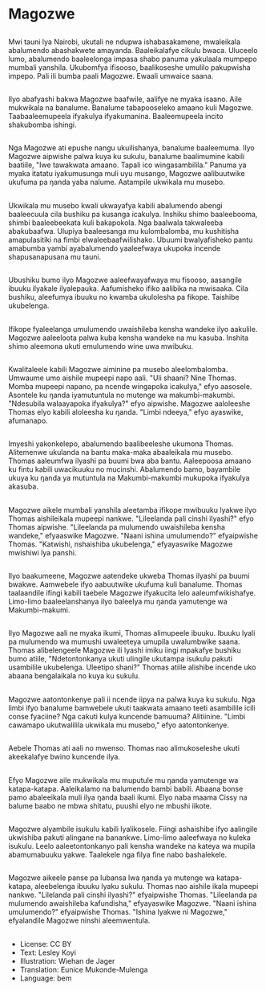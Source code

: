 # Magozwe

##
Mwi tauni lya Nairobi, ukutali ne ndupwa ishabasakamene, mwaleikala abalumendo abashakwete amayanda. Baaleikalafye cikulu bwaca. Uluceelo lumo, abalumendo baaleelonga impasa shabo panuma yakulaala mumpepo mumbali yanshila. Ukubomfya ifisooso, baalikoseshe umulilo pakupwisha impepo. Pali ili bumba paali Magozwe. Ewaali umwaice saana.

##
Ilyo abafyashi bakwa Magozwe baafwile, aalifye ne myaka isaano. Aile mukwikala na banalume. Banalume tabapooseleko amaano kuli Magozwe. Taabaaleemupeela ifyakulya ifyakumanina. Baaleemupeela incito shakubomba ishingi.

##
Nga Magozwe ati epushe nangu ukuilishanya, banalume baaleemuma. Ilyo Magozwe aipwishe palwa kuya ku sukulu, banalume baalimumine kabili baatiile, "Iwe tawakwata amaano. Tapali ico wingasambilila." Panuma ya myaka itatatu iyakumusunga muli uyu musango, Magozwe aalibuutwike ukufuma pa ŋanda yaba nalume. Aatampile ukwikala mu musebo.

##
Ukwikala mu musebo kwali ukwayafya kabili abalumendo abengi baaleecuula cila bushiku pa kusanga icakulya. Inshiku shimo baaleebooma, shimbi baaleebeekata kuli bakapokola. Nga baalwala takwaleeba abakubaafwa. Ulupiya baaleesanga mu kulombalomba, mu kushitisha amapulasitiki na fimbi elwaleebaafwilishako. Ubuumi bwalyafisheko pantu amabumba yambi ayabalumendo yaaleefwaya ukupoka incende shapusanapusana mu tauni.

##
Ubushiku bumo ilyo Magozwe aaleefwayafwaya mu fisooso, aasangile ibuuku ilyakale ilyalepauka. Aafumisheko ifiko aalibika na mwisaaka. Cila bushiku, aleefumya ibuuku no kwamba ukulolesha pa fikope. Taishibe ukubelenga.

##
Ifikope fyaleelanga umulumendo uwaishileba kensha wandeke ilyo aakulile. Magozwe aaleeloota palwa kuba kensha wandeke na mu kasuba. Inshita shimo aleemona ukuti emulumendo wine uwa mwibuku.

##
Kwalitaleele kabili Magozwe aiminine pa musebo aleelombalomba. Umwaume umo aishile mupeepi napo aali. "Uli shaani? Nine Thomas. Momba mupeepi napano, pa ncende wingapoka icakulya," efyo aasosele. Asontele ku ŋanda iyamutuntula no mutenge wa makumbi-makumbi. "Ndesubila walaayapoka ifyakulya?" efyo aipwishe. Magozwe aaloleeshe Thomas elyo kabili aloleesha ku ŋanda. "Limbi ndeeya," efyo ayaswike, afumanapo.

##
Imyeshi yakonkelepo, abalumendo baalibeeleshe ukumona Thomas. Alitemenwe ukulanda na bantu maka-maka abaaleikala mu musebo. Thomas aaleumfwa ilyashi pa buumi bwa aba bantu. Aaleepoosa amaano ku fintu kabili uwacikuuku no mucinshi. Abalumendo bamo, bayambile ukuya ku ŋanda ya mutuntula na Makumbi-makumbi mukupoka ifyakulya akasuba.

##
Magozwe aikele mumbali yanshila aleetamba ifikope mwibuuku lyakwe ilyo Thomas aishileikala mupeepi nankwe. "Lileelanda pali cinshi ilyashi?" efyo Thomas aipwishe. "Lileelanda pa mulumendo uwaishileba kensha wandeke," efyaaswike Magozwe. "Naani ishina umulumendo?" efyaipwishe Thomas. "Katwishi, nshaishiba ukubelenga," efyayaswike Magozwe mwishiwi lya panshi.

##
Ilyo baakumeene, Magozwe aatendeke ukweba Thomas ilyashi pa buumi bwakwe. Aamwebele ifyo aabuutwike ukufuma kuli banalume. Thomas taalaandile ifingi kabili taebele Magozwe ifyakucita lelo aaleumfwikishafye. Limo-limo baaleelanshanya ilyo baleelya mu ŋanda yamutenge wa Makumbi-makumi.

##
Ilyo Magozwe aali ne myaka ikumi, Thomas alimupeele ibuuku. Ibuuku lyali pa mulumendo wa mumushi uwaleeteya umupila uwalumbwike saana. Thomas alibelengeele Magozwe ili lyashi imiku iingi mpakafye bushiku bumo atiile, "Ndetontonkanya ukuti ulingile ukutampa isukulu pakuti usambilile ukubelenga. Uleetipo shani?" Thomas atiile alishibe incende uko abaana bengalaikala no kuya ku sukulu.

##
Magozwe aatontonkenye pali ii ncende iipya na palwa kuya ku sukulu. Nga limbi ifyo banalume bamwebele ukuti taakwata amaano teeti asambilile icili conse fyaciine? Nga cakuti kulya kuncende bamuuma? Alitiinine. "Limbi cawamapo ukutwalilila ukwikala mu musebo," efyo aatontonkenye.

##
Aebele Thomas ati aali no mwenso. Thomas nao alimukoseleshe ukuti akeekalafye bwino kuncende ilya.

##
Efyo Magozwe aile mukwikala mu muputule mu ŋanda yamutenge wa katapa-katapa. Aaleikalamo na balumendo bambi babili. Abaana bonse pamo abaleeikala muli ilya ŋanda baali ikumi. Elyo naba maama Cissy na balume baabo ne mbwa shitatu, puushi elyo ne mbushi iikote.

##
Magozwe alyambile isukulu kabili lyalikosele. Fiingi ashaishibe ifyo aalingile ukwishiba pakuti alingane na banankwe. Limo-limo aaleefwaya no kuleka isukulu. Leelo aaleetontonkanyo pali kensha wandeke na kateya wa mupila abamumabuuku yakwe. Taalekele nga filya fine nabo bashalekele.

##
Magozwe aikeele panse pa lubansa lwa ŋanda ya mutenge wa katapa-katapa, aleebelenga ibuuku lyaku sukulu. Thomas nao aishile ikala mupeepi nankwe. "Lilelanda pali cinshi ilyashi?" efyaipwishe Thomas. "Lileelanda pa mulumendo awaishileba kafundisha," efyayaswike Magozwe. "Naani ishina umulumendo?" efyaipwishe Thomas. "Ishina lyakwe ni Magozwe," efyalandile Magozwe ninshi aleemwentula.

##
* License: CC BY
* Text: Lesley Koyi
* Illustration: Wiehan de Jager
* Translation: Eunice Mukonde-Mulenga
* Language: bem
